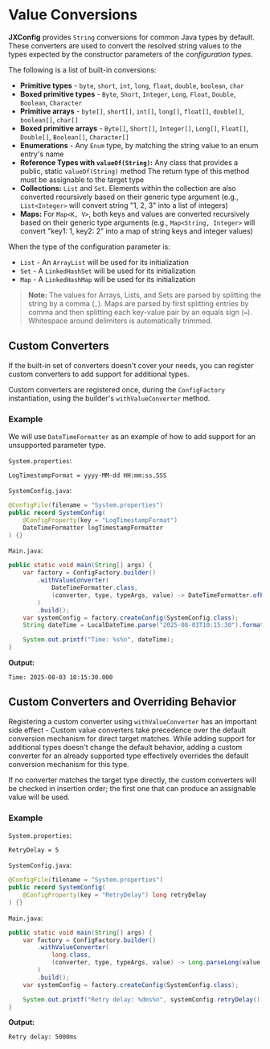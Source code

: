 # Value Conversions

**JXConfig** provides `String` conversions for common Java types by default. These converters are used to convert the
resolved string values to the types expected by the constructor parameters of the *configuration types*.

The following is a list of built-in conversions:

- **Primitive types** - `byte`, `short`, `int`, `long`, `float`, `double`, `boolean`, `char`
- **Boxed primitive types** - `Byte`, `Short`, `Integer`, `Long`, `Float`, `Double`, `Boolean`, `Character`
- **Primitive arrays** - `byte[]`, `short[]`, `int[]`, `long[]`, `float[]`, `double[]`, `boolean[]`, `char[]`
- **Boxed primitive arrays** - `Byte[]`, `Short[]`, `Integer[]`, `Long[]`, `Float[]`, `Double[]`, `Boolean[]`,
  `Character[]`
- **Enumerations** - Any `Enum` type, by matching the string value to an enum entry's name
- **Reference Types with `valueOf(String)`:** Any class that provides a public, static `valueOf(String)` method
  The return type of this method must be assignable to the target type
- **Collections:** `List` and `Set`. Elements within the collection are also converted recursively based on
  their generic type argument (e.g., `List<Integer>` will convert string "1, 2, 3" into a list of integers)
- **Maps:** For `Map<K, V>`, both keys and values are converted recursively based on their generic type arguments
  (e.g., `Map<String, Integer>` will convert "key1: 1, key2: 2" into a map of string keys and integer values)

When the type of the configuration parameter is:

- `List` - An `ArrayList` will be used for its initialization
- `Set` - A `LinkedHashSet` will be used for its initialization
- `Map` - A `LinkedHashMap` will be used for its initialization

> **Note:** The values for Arrays, Lists, and Sets are parsed by splitting the string by a comma (`,`).
> Maps are parsed by first splitting entries by comma and then splitting each key-value pair by an
> equals sign (`=`). Whitespace around delimiters is automatically trimmed.

## Custom Converters

If the built-in set of converters doesn't cover your needs, you can register custom converters to add support for
additional types.

Custom converters are registered once, during the `ConfigFactory` instantiation, using the builder's
`withValueConverter` method.

### Example

We will use `DateTimeFormatter` as an example of how to add support for an unsupported parameter type.

`System.properties`:

```properties
LogTimestampFormat = yyyy-MM-dd HH:mm:ss.SSS
```

`SystemConfig.java`:

```java
@ConfigFile(filename = "System.properties")
public record SystemConfig(
    @ConfigProperty(key = "LogTimestampFormat")
    DateTimeFormatter logTimestampFormatter
) {}
```

`Main.java`:

```java
public static void main(String[] args) {
    var factory = ConfigFactory.builder()
        .withValueConverter(
            DateTimeFormatter.class,
            (converter, type, typeArgs, value) -> DateTimeFormatter.ofPattern(value)
        )
        .build();
    var systemConfig = factory.createConfig(SystemConfig.class);
    String dateTime = LocalDateTime.parse("2025-08-03T10:15:30").format(systemConfig.logTimestampFormatter());

    System.out.printf("Time: %s%n", dateTime);
}
```

**Output:**

```
Time: 2025-08-03 10:15:30.000
```

## Custom Converters and Overriding Behavior

Registering a custom converter using `withValueConverter` has an important side effect - Custom value
converters take precedence over the default conversion mechanism for direct target matches.
While adding support for additional types doesn't change the default behavior, adding a custom
converter for an already supported type effectively overrides the default conversion mechanism for this type.

If no converter matches the target type directly, the custom converters will be checked in insertion order;
the first one that can produce an assignable value will be used.

### Example

`System.properties`:

```properties
RetryDelay = 5
```

`SystemConfig.java`:

```java
@ConfigFile(filename = "System.properties")
public record SystemConfig(
    @ConfigProperty(key = "RetryDelay") long retryDelay
) {}
```

`Main.java`:

```java
public static void main(String[] args) {
    var factory = ConfigFactory.builder()
        .withValueConverter(
            long.class,
            (converter, type, typeArgs, value) -> Long.parseLong(value) * 1000
        )
        .build();
    var systemConfig = factory.createConfig(SystemConfig.class);

    System.out.printf("Retry delay: %dms%n", systemConfig.retryDelay());
}
```

**Output:**

```
Retry delay: 5000ms
```
